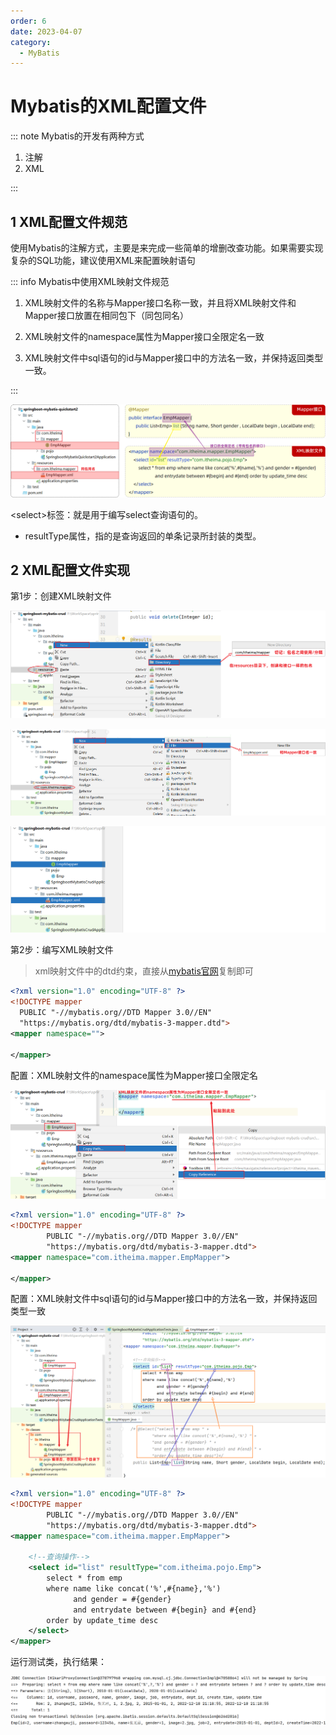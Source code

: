 ```yaml
---
order: 6
date: 2023-04-07
category: 
  - MyBatis
---
```


# Mybatis的XML配置文件

::: note Mybatis的开发有两种方式

1. 注解
2. XML

:::

## 1 XML配置文件规范

使用Mybatis的注解方式，主要是来完成一些简单的增删改查功能。如果需要实现复杂的SQL功能，建议使用XML来配置映射语句

::: info Mybatis中使用XML映射文件规范

1. XML映射文件的名称与Mapper接口名称一致，并且将XML映射文件和Mapper接口放置在相同包下（同包同名）

2. XML映射文件的namespace属性为Mapper接口全限定名一致

3. XML映射文件中sql语句的id与Mapper接口中的方法名一致，并保持返回类型一致。

:::

![ ](./assets/image-20221212153529732.png)

\<select>标签：就是用于编写select查询语句的。

- resultType属性，指的是查询返回的单条记录所封装的类型。

## 2 XML配置文件实现

第1步：创建XML映射文件

![ ](./assets/image-20221212154908306.png)

![ ](./assets/image-20221212155304635.png)

![ ](./assets/image-20221212155544404.png)

第2步：编写XML映射文件

> xml映射文件中的dtd约束，直接从[mybatis官网](https://mybatis.org/mybatis-3/)复制即可

```xml
<?xml version="1.0" encoding="UTF-8" ?>
<!DOCTYPE mapper
  PUBLIC "-//mybatis.org//DTD Mapper 3.0//EN"
  "https://mybatis.org/dtd/mybatis-3-mapper.dtd">
<mapper namespace="">
 
</mapper>
```

配置：XML映射文件的namespace属性为Mapper接口全限定名

![ ](./assets/image-20221212160316644.png)

```xml
<?xml version="1.0" encoding="UTF-8" ?>
<!DOCTYPE mapper
        PUBLIC "-//mybatis.org//DTD Mapper 3.0//EN"
        "https://mybatis.org/dtd/mybatis-3-mapper.dtd">
<mapper namespace="com.itheima.mapper.EmpMapper">

</mapper>
```

配置：XML映射文件中sql语句的id与Mapper接口中的方法名一致，并保持返回类型一致

![ ](./assets/image-20221212163528787.png)

```xml
<?xml version="1.0" encoding="UTF-8" ?>
<!DOCTYPE mapper
        PUBLIC "-//mybatis.org//DTD Mapper 3.0//EN"
        "https://mybatis.org/dtd/mybatis-3-mapper.dtd">
<mapper namespace="com.itheima.mapper.EmpMapper">

    <!--查询操作-->
    <select id="list" resultType="com.itheima.pojo.Emp">
        select * from emp
        where name like concat('%',#{name},'%')
              and gender = #{gender}
              and entrydate between #{begin} and #{end}
        order by update_time desc
    </select>
</mapper>
```

运行测试类，执行结果：

![ ](./assets/image-20221212163719534.png)
